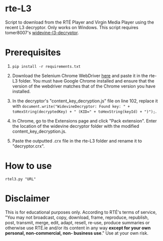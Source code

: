 # rte-L3
Script to download from the RTÉ Player and Virgin Media Player using the recent L3 decryptor. Only works on Windows. This script requires tomer8007's [widevine-l3-decryptor](https://github.com/tomer8007/widevine-l3-decryptor).

# Prerequisites
1. `pip install -r requirements.txt`

2. Download the Selenium Chrome WebDriver [here](https://chromedriver.chromium.org/downloads) and paste it in the rte-L3 folder. You must have Google Chrome installed and ensure that the version of the webdriver matches that of the Chrome version you have installed.

3. In the decryptor's "content_key_decryption.js" file on line 102, replace it with `document.write("WidevineDecryptor: Found key: " + toHexString(decryptedKey) + " (KID=" + toHexString(keyId) + ")");`.

4. In Chrome, go to the Extensions page and click "Pack extension". Enter the location of the widevine decryptor folder with the modified content_key_decryption.js.

5. Paste the outputted .crx file in the rte-L3 folder and rename it to "decryptor.crx".

# How to use
`rtel3.py "URL"`

# Disclaimer
This is for educational purposes only. According to RTÉ's terms of service, "You may not broadcast, copy, download, frame, reproduce, republish, post, transmit, merge, edit, adapt, resell, re-use, produce summaries or otherwise use RTÉ.ie and/or its content in any way **except for your own personal, non-commercial, non- business use**." Use at your own risk.
